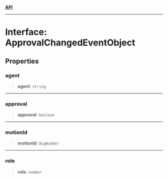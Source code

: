 [**API**](../../../README.md)

***

# Interface: ApprovalChangedEventObject

## Properties

### agent

> **agent**: `string`

***

### approval

> **approval**: `boolean`

***

### motionId

> **motionId**: `BigNumber`

***

### role

> **role**: `number`
